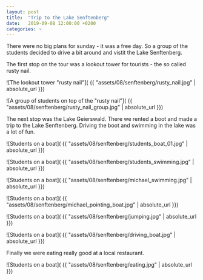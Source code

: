 ```yaml
---
layout: post
title:  "Trip to the Lake Senftenberg"
date:   2019-09-08 12:00:00 +0200
categories: ~
---
```


There were no big plans for sunday - it was a free day. So a group of the
students decided to drive a bit around and vistit the Lake Senftenberg.

The first stop on the tour was a lookout tower for tourists - the so called
rusty nail.

![The lookout tower "rusty nail"]( {{ "assets/08/senftenberg/rusty_nail.jpg" | absolute_url }})

![A group of students on top of the "rusty nail"]( {{ "assets/08/senftenberg/rusty_nail_group.jpg" | absolute_url }})

The next stop was the Lake Geierswald. There we rented a boot and made a trip
to the Lake Senftenberg. Driving the boot and swimming in the lake was a lot of
fun.

![Students on a boat]( {{ "assets/08/senftenberg/students_boat_01.jpg" | absolute_url }})

![Students on a boat]( {{ "assets/08/senftenberg/students_swimming.jpg" | absolute_url }})

![Students on a boat]( {{ "assets/08/senftenberg/michael_swimming.jpg" | absolute_url }})

![Students on a boat]( {{ "assets/08/senftenberg/michael_pointing_boat.jpg" | absolute_url }})

![Students on a boat]( {{ "assets/08/senftenberg/jumping.jpg" | absolute_url }})

![Students on a boat]( {{ "assets/08/senftenberg/driving_boat.jpg" | absolute_url }})

Finally we were eating really good at a local restaurant.

![Students on a boat]( {{ "assets/08/senftenberg/eating.jpg" | absolute_url }})
